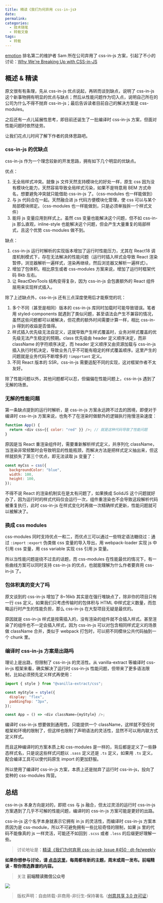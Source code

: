```yaml
---
title: 精读《我们为何弃用 css-in-js》
date:
permalink:
categories:
  - 技术随笔
  - 转载文章
tags:
  - 转载
---
```


[emotion](https://emotion.sh/docs/introduction) 排名第二的维护者 Sam 所在公司弃用了 css-in-js 方案，引起了不小的讨论：[Why We're Breaking Up with CSS-in-JS](https://dev.to/srmagura/why-were-breaking-up-wiht-css-in-js-4g9b)

## 概述 & 精读

原文很有有条理，先从 css-in-js 优点说起，再转而谈到缺点，说明了 css-in-js 这个新事物拥有明显的优点与缺点；然后从性能问题作为切入点，说明自己所在的公司为什么不得不抛弃 css-in-js；最后告诉读者目前自己的解决方案是 css-modules。

之后还有一点儿延展性思考，即目前还诞生了一批编译时 css-in-js 方案，但面对性能问题时依然徒劳。

让我们花点儿时间了解下作者的具体思路吧。

### css-in-js 的优缺点

css-in-js 作为一个理念较新的开发思路，拥有如下几个明显的优缺点。

优点：

1.  无全局样式冲突。就像 js 文件天然支持模块化的好处一样，原生 css 因为没有模块化能力，天然容易导致全局样式污染，如果不是特意用 BEM 方式命名，想要避免冲突就只能借助 css-in-js 了。（css-modules 也一样能做到）
2.  与 js 代码合在一起。天然融合进 js 代码方便模块化管理，使 css 可以与某个局部模块绑定。（css-modules 也一样能做到，只是必须单独拆一个样式文件）
3.  能将 js 变量应用到样式上。虽然 css 变量也能解决这个问题，但不如 css-in-js 那么直观，inline-style 也能解决这个问题，但会产生大量重复的局部样式，且这个优势 css-modules 做不到。

缺点：

1.  css-in-js 运行时解析的实现版本增加了运行时性能压力，尤其在 React18 调度机制模式下，存在无法解决的性能问题（运行时插入样式会导致 React 渲染暂停，浏览器解析一遍样式，渲染再继续，然后浏览器又解析一遍样式）。
2.  增加了包体积。相比原生或者 css-modules 方案来说，增加了运行时框架代码 8kb 左右。
3.  让 ReactDevTools 结构变得复杂，因为 css-in-js 会包裹额外的 React 组件层用来实现样式插入。

除了上述缺点外，css-in-js 还有三点深度使用后才能察觉的坑：

1.  多个不同（甚至是相同）版本的 css-in-js 库同时加载时可能导致错误。笔者用 styled-components 就遇到了类似问题，甚至语法会产生不兼容的情况，虽然这些问题都可以被解决，但花费的额外时间需要计算一样，相比 css-in-js 得到的收益是否值得。
2.  样式插入优先级无法自定义，这就导致产生样式覆盖时，业务对样式覆盖的优先级无法产生稳定的预期。class 优先级由 header 定义顺序决定，而非 className 的字符顺序决定，而 header 定义顺序又由资源加载与 css-in-js 插入执行时机决定，导致业务几乎不可能有稳定的样式覆盖顺序。这里产生的问题就是业务代码不断增多的 `!impprtant` 定义。
3.  不同 React 版本的 SSR，css-in-js 需要适配不同的实现，这对框架作者不太友好。

除了性能问题以外，其他问题都可以忍，但偏偏在性能问题上，css-in-js 遇到了无解的场景。

### 无解的性能问题

第一条缺点提到的运行时解析，是 css-in-js 方案永远跨不过去的困境，即便对于编译时 css-in-js 方案来说，也免不了在渲染时做额外的逻辑执行拖慢渲染速度：

```javascript
function App() {
  return <div css={{ color: "red" }} />; // 就是这种代码导致了性能问题
}
```

原因是当 React 重渲染组件时，需要重新解析样式定义，并序列化 className，当渲染非常频繁时会导致明显的性能瓶颈，而解决方法是把样式定义抽出来，但这样就损失了第三个优点，即无法读取 js 变量了：

```javascript
const myCss = css({
  backgroundColor: "blue",
  width: 100,
  height: 100,
});
```

不得不说 React 的渲染机制实在是太有问题了，如果换成 SolidJS 这个问题就好办了，因为运行时的样式代码仅会运行一次，组件重渲染也不会导致这段解析代码被重复执行，此时 css-in-js 在样式变化时再做一次精确样式更新，性能问题就可以被解决了。

### 换成 css modules

css-modules 同时支持优点一和二，而优点三可以通过一些特定语法糖绕过：通过 `:import` `:export` 伪类做 css 变量的导入导出，用 webpack-loader 实现 js 中引用 css 变量，用 css variable 实现 css 引用 js 变量。

所以当性能问题是绕不过去的话题，而 css-modules 在性能最优的情况下，有一些曲线方案可以同时支持 css-in-js 的优点，也就能理解为什么作者要弃用 css-in-js 了。

### 包体积真的变大了吗

原文谈到的 css-in-js 增加了 8~16kb 其实是在强行堆缺点了，除非你的项目只有一行 css 定义。如果我们只考虑传输时的包体积与 HTML 中样式定义数量，而忽略运行时产生的性能负担，那么 css-in-js 在大型项目无疑是最优的。

原因就是 css-in-js 样式是按需插入的，没有渲染的组件就不会插入样式。甚至渲染了的组件也不一定会插入样式，因为 css-in-js 可以对包含相同样式定义的场景做 className 合并，类似于 webpack 打包时，可以把不同模块公共代码抽到一个 chunk 里。

### 编译时 css-in-js 方案是出路吗

理论上是出路，但限制了 css-in-js 的灵活性。从 vanilla-extract 等编译时 css-in-js 框架来看，确实解决了运行时 css-in-js 性能问题，但带来了更多语法限制，比如必须预先定义样式再使用：

```javascript
import { style } from "@vanilla-extract/css";

const myStyle = style({
  display: "flex",
  paddingTop: "3px",
});

const App = () => <div className={myStyle} />;
```

编译时 css-in-js 想要做到通用性，只能提供一个 className，这样就不受任何框架和环境的限制了，但这样也限制了声明语法的灵活性，显然不可以用内联方式定义样式。

而且这种编译时的方案本质上和 css-modules 是一样的，背后都是定义了一些静态样式名，只是说这些样式问题以 `.sass` 定义还是 `.ts` 定义，如果用 `.ts` 定义，配合编译工具可以使代码原生 import 的更加舒服。

所以使用了编译时 css-in-js 方案，本质上还是抛弃了运行时 css-in-js，投向了变种的 css-modules 阵营。

## 总结

css-in-js 本身方向是对的，即把 css 与 js 融合，但太过灵活的运行时 css-in-js 方案遇到了几乎不可解的性能问题，编译时的 css-in-js 方案可能是更好的出路。

css-in-js 这个名字本身就表示它拥有 in js 的灵活性，而编译时 css-in-js 方案本质因为是 css-module，所以不可避免拥有一些比较奇怪的限制，如果 js 里的代码不能像真的 js 一样灵活，可能还不如回到 `.scss` 或者 `.less` 的后缀更好理解一些。

> 讨论地址是：[精读《我们为何弃用 css-in-js》· Issue #450 · dt-fe/weekly](https://github.com/dt-fe/weekly/issues/450)

**如果你想参与讨论，请 [点击这里](https://github.com/dt-fe/weekly)，每周都有新的主题，周末或周一发布。前端精读 - 帮你筛选靠谱的内容。**

> 关注 **前端精读微信公众号**

[![](https://camo.githubusercontent.com/9bc4321c83f0bd36e554601c24b4e1e91309360fb66f4d6e27c048bad542a47c/68747470733a2f2f696d672e616c6963646e2e636f6d2f7466732f544231363557304d437a714b31526a535a464c5858636e325858612d3235382d3235382e6a7067)](https://camo.githubusercontent.com/9bc4321c83f0bd36e554601c24b4e1e91309360fb66f4d6e27c048bad542a47c/68747470733a2f2f696d672e616c6963646e2e636f6d2f7466732f544231363557304d437a714b31526a535a464c5858636e325858612d3235382d3235382e6a7067)

> 版权声明：自由转载-非商用-非衍生-保持署名（[创意共享 3.0 许可证](https://creativecommons.org/licenses/by-nc-nd/3.0/deed.zh)）
